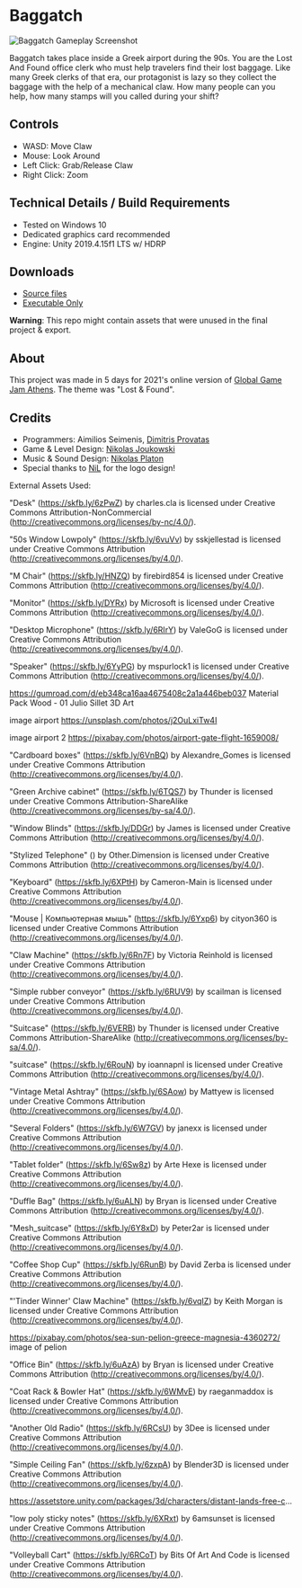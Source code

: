 # Baggatch
![Baggatch Gameplay Screenshot](https://globalgamejam.org/amazons3/image-derivative/ggj/styles/game_content__wide/games/screenshots/2021/02/276412/asdasd.png?itok=GF-es_ZE&timestamp=1612138654)

Baggatch takes place inside a Greek airport during the 90s. You are the Lost And Found office clerk who must help travelers find their lost baggage. Like many Greek clerks of that era, our protagonist is lazy so they collect the baggage with the help of a mechanical claw. How many people can you help, how many stamps will you called during your shift?

## Controls
* WASD: Move Claw
* Mouse: Look Around
* Left Click: Grab/Release Claw
* Right Click: Zoom

## Technical Details / Build Requirements
* Tested on Windows 10
* Dedicated graphics card recommended
* Engine: Unity 2019.4.15f1 LTS w/ HDRP

## Downloads
* [Source files](https://ggj.s3.amazonaws.com/games/2021/01/276412/src/CNTrY/Baggatch%20Source.zip)
* [Executable Only](https://ggj.s3.amazonaws.com/games/2021/01/276412/exec/EYDZc/Baggatch%20Build.zip)

**Warning**: This repo might contain assets that were unused in the final project & export.

## About
This project was made in 5 days for 2021's online version of [Global Game Jam Athens](http://globalgamejamathens.gr/). The theme was "Lost & Found".

## Credits

* Programmers: Aimilios Seimenis, [Dimitris Provatas](https://github.com/Dimitris-Provatas/)
* Game & Level Design: [Nikolas Joukowski](https://github.com/Nickzouk)
* Music & Sound Design: [Nikolas Platon](https://soundcloud.com/platon-music/)
* Special thanks to [NiL](https://globalgamejam.org/users/nil) for the logo design!

External Assets Used:

"Desk" (https://skfb.ly/6zPwZ) by charles.cla is licensed under Creative Commons Attribution-NonCommercial (http://creativecommons.org/licenses/by-nc/4.0/). 

"50s Window Lowpoly" (https://skfb.ly/6vuVv) by sskjellestad is licensed under Creative Commons Attribution (http://creativecommons.org/licenses/by/4.0/). 

"M Chair" (https://skfb.ly/HNZQ) by firebird854 is licensed under Creative Commons Attribution (http://creativecommons.org/licenses/by/4.0/). 

"Monitor" (https://skfb.ly/DYRx) by Microsoft is licensed under Creative Commons Attribution (http://creativecommons.org/licenses/by/4.0/).

"Desktop Microphone" (https://skfb.ly/6RIrY) by ValeGoG is licensed under Creative Commons Attribution (http://creativecommons.org/licenses/by/4.0/).

"Speaker" (https://skfb.ly/6YyPG) by mspurlock1 is licensed under Creative Commons Attribution (http://creativecommons.org/licenses/by/4.0/).

https://gumroad.com/d/eb348ca16aa4675408c2a1a446beb037  Material Pack Wood - 01 Julio Sillet 3D Art

image airport https://unsplash.com/photos/j2OuLxiTw4I

image airport 2 https://pixabay.com/photos/airport-gate-flight-1659008/

"Cardboard boxes" (https://skfb.ly/6VnBQ) by Alexandre_Gomes is licensed under Creative Commons Attribution (http://creativecommons.org/licenses/by/4.0/).

"Green Archive cabinet" (https://skfb.ly/6TQS7) by Thunder is licensed under Creative Commons Attribution-ShareAlike (http://creativecommons.org/licenses/by-sa/4.0/).

"Window Blinds" (https://skfb.ly/DDGr) by James is licensed under Creative Commons Attribution (http://creativecommons.org/licenses/by/4.0/).

"Stylized Telephone" () by Other.Dimension is licensed under Creative Commons Attribution (http://creativecommons.org/licenses/by/4.0/).

"Keyboard" (https://skfb.ly/6XPtH) by Cameron-Main is licensed under Creative Commons Attribution (http://creativecommons.org/licenses/by/4.0/).

"Mouse | Компьютерная мышь" (https://skfb.ly/6Yxp6) by cityon360 is licensed under Creative Commons Attribution (http://creativecommons.org/licenses/by/4.0/).

"Claw Machine" (https://skfb.ly/6Rn7F) by Victoria Reinhold is licensed under Creative Commons Attribution (http://creativecommons.org/licenses/by/4.0/).

"Simple rubber conveyor" (https://skfb.ly/6RUV9) by scailman is licensed under Creative Commons Attribution (http://creativecommons.org/licenses/by/4.0/).

"Suitcase" (https://skfb.ly/6VERB) by Thunder is licensed under Creative Commons Attribution-ShareAlike (http://creativecommons.org/licenses/by-sa/4.0/).

"suitcase" (https://skfb.ly/6RouN) by ioannapnl is licensed under Creative Commons Attribution (http://creativecommons.org/licenses/by/4.0/).

"Vintage Metal Ashtray" (https://skfb.ly/6SAow) by Mattyew is licensed under Creative Commons Attribution (http://creativecommons.org/licenses/by/4.0/).

"Several Folders" (https://skfb.ly/6W7GV) by janexx is licensed under Creative Commons Attribution (http://creativecommons.org/licenses/by/4.0/).

"Tablet folder" (https://skfb.ly/6Sw8z) by Arte Hexe is licensed under Creative Commons Attribution (http://creativecommons.org/licenses/by/4.0/).

"Duffle Bag" (https://skfb.ly/6uALN) by Bryan is licensed under Creative Commons Attribution (http://creativecommons.org/licenses/by/4.0/).

"Mesh_suitcase" (https://skfb.ly/6Y8xD) by Peter2ar is licensed under Creative Commons Attribution (http://creativecommons.org/licenses/by/4.0/).

"Coffee Shop Cup" (https://skfb.ly/6RunB) by David Zerba is licensed under Creative Commons Attribution (http://creativecommons.org/licenses/by/4.0/).

"'Tinder Winner' Claw Machine" (https://skfb.ly/6vqIZ) by Keith Morgan is licensed under Creative Commons Attribution (http://creativecommons.org/licenses/by/4.0/).

https://pixabay.com/photos/sea-sun-pelion-greece-magnesia-4360272/ image of pelion

"Office Bin" (https://skfb.ly/6uAzA) by Bryan is licensed under Creative Commons Attribution (http://creativecommons.org/licenses/by/4.0/).

"Coat Rack & Bowler Hat" (https://skfb.ly/6WMvE) by raeganmaddox is licensed under Creative Commons Attribution (http://creativecommons.org/licenses/by/4.0/).

"Another Old Radio" (https://skfb.ly/6RCsU) by 3Dee is licensed under Creative Commons Attribution (http://creativecommons.org/licenses/by/4.0/).

"Simple Ceiling Fan" (https://skfb.ly/6zxpA) by Blender3D is licensed under Creative Commons Attribution (http://creativecommons.org/licenses/by/4.0/).

https://assetstore.unity.com/packages/3d/characters/distant-lands-free-c...

"low poly sticky notes" (https://skfb.ly/6XRxt) by 6amsunset is licensed under Creative Commons Attribution (http://creativecommons.org/licenses/by/4.0/).

"Volleyball Cart" (https://skfb.ly/6RCoT) by Bits Of Art And Code is licensed under Creative Commons Attribution (http://creativecommons.org/licenses/by/4.0/).
